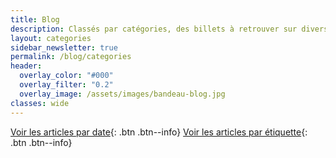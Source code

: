 ```yaml
---
title: Blog
description: Classés par catégories, des billets à retrouver sur divers thèmes qui me touchent. Ici, je peux parler écriture ou lecture, mais pas que !
layout: categories
sidebar_newsletter: true
permalink: /blog/categories
header:
  overlay_color: "#000"
  overlay_filter: "0.2"
  overlay_image: /assets/images/bandeau-blog.jpg
classes: wide
---
```


[Voir les articles par date](/blog){: .btn .btn--info}
[Voir les articles par étiquette](/blog/tags){: .btn .btn--info}
